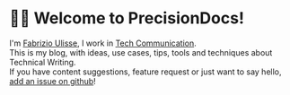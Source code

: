 # 👋🏻 Welcome to PrecisionDocs!

I'm [Fabrizio Ulisse](https://fabrizioulisse.it), I work in [Tech Communication](/about).<br>This is my blog, with ideas, use cases, tips, tools and techniques about Technical Writing. <br> If you have content suggestions, feature request or just want to say hello, [add an issue on github](https://github.com/biccio/precisiondocs/issues/new)! 

